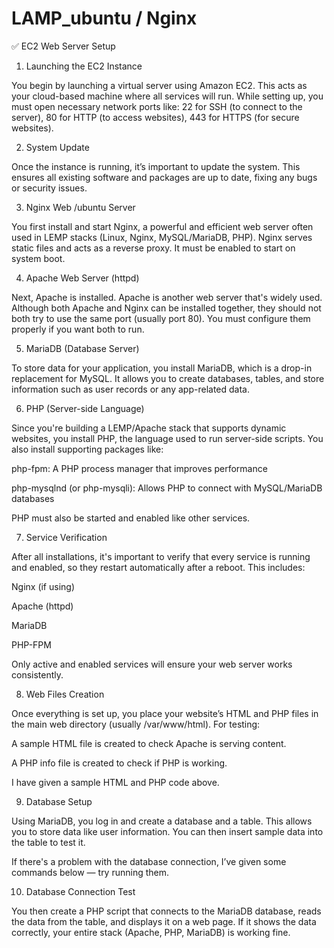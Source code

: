 # LAMP_ubuntu / Nginx


✅ EC2 Web Server Setup 

1. Launching the EC2 Instance

 You begin by launching a virtual server using Amazon EC2. This acts as your cloud-based machine where all services will run. While setting up, you must open necessary network ports like:
   22 for SSH (to connect to the server),
   80 for HTTP (to access websites),
   443 for HTTPS (for secure websites).

2. System Update

Once the instance is running, it’s important to update the system. This ensures all existing software and packages are up to date, fixing any bugs or security issues.

3. Nginx Web /ubuntu Server

You first install and start Nginx, a powerful and efficient web server often used in LEMP stacks (Linux, Nginx, MySQL/MariaDB, PHP). Nginx serves static files and acts as a reverse proxy. It must be enabled to start on system boot.

4. Apache Web Server (httpd)

Next, Apache is installed. Apache is another web server that's widely used. Although both Apache and Nginx can be installed together, they should not both try to use the same port (usually port 80). You must configure them properly if you want both to run.

5. MariaDB (Database Server)

To store data for your application, you install MariaDB, which is a drop-in replacement for MySQL. It allows you to create databases, tables, and store information such as user records or any app-related data.

6. PHP (Server-side Language)

Since you're building a LEMP/Apache stack that supports dynamic websites, you install PHP, the language used to run server-side scripts. You also install supporting packages like:

php-fpm: A PHP process manager that improves performance

php-mysqlnd (or php-mysqli): Allows PHP to connect with MySQL/MariaDB databases

PHP must also be started and enabled like other services.

7. Service Verification

After all installations, it's important to verify that every service is running and enabled, so they restart automatically after a reboot. This includes:

Nginx (if using)

Apache (httpd)

MariaDB

PHP-FPM

Only active and enabled services will ensure your web server works consistently.

8. Web Files Creation

Once everything is set up, you place your website’s HTML and PHP files in the main web directory (usually /var/www/html). For testing:

A sample HTML file is created to check Apache is serving content.

A PHP info file is created to check if PHP is working.

I have given a sample HTML and PHP code above. 

9. Database Setup

Using MariaDB, you log in and create a database and a table. This allows you to store data like user information. You can then insert sample data into the table to test it.

If there's a problem with the database connection, I’ve given some commands below — try running them.

10. Database Connection Test

You then create a PHP script that connects to the MariaDB database, reads the data from the table, and displays it on a web page. If it shows the data correctly, your entire stack (Apache, PHP, MariaDB) is working fine.


